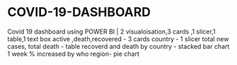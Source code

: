 # COVID-19-DASHBOARD
Covid 19 dashboard using POWER BI | 2 visualoisation,3 cards ,1 slicer,1 table,1 text box
active ,death,recovered - 3 cards
country - 1 slicer
total new cases, total death - table
recoverd and death by country - stacked bar chart
1 week % increased by who region- pie chart
